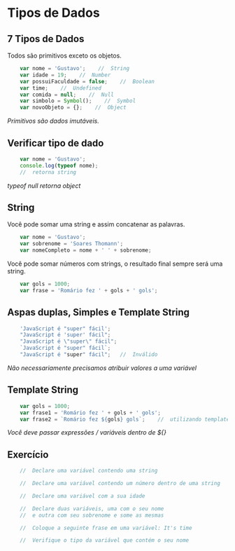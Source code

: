 # Tipos de Dados

## 7 Tipos de Dados

Todos são primitivos exceto os objetos.

```js
    var nome = 'Gustavo';    //  String
    var idade = 19;    //  Number
    var possuiFaculdade = false;    //  Boolean
    var time;    //  Undefined
    var comida = null;    //  Null
    var simbolo = Symbol();    //  Symbol
    var novoObjeto = {};    //  Object
```

*Primitivos são dados imutáveis.*

## Verificar tipo de dado

```js
    var nome = 'Gustavo';
    console.log(typeof nome);
    //  retorna string
```

*typeof null retorna object*

## String

Você pode somar uma string e assim concatenar as palavras.

```js
    var nome = 'Gustavo';
    var sobrenome = 'Soares Thomann';
    var nomeCompleto = nome + ' ' + sobrenome;
```

Você pode somar números com strings, o resultado final sempre será
uma string.

```js
    var gols = 1000;
    var frase = 'Romário fez ' + gols + ' gols';
```

## Aspas duplas, Simples e Template String

```js
    'JavaScript é "super" fácil';
    "JavaScript é 'super' fácil";
    "JavaScript é \"super\" fácil";
    `JavaScript é "super" fácil`;
    "JavaScript é "super" fácil";   //  Inválido
```

*Não necessariamente precisamos*
*atribuir valores a uma variável*

## Template String

```js
    var gols = 1000;
    var frase1 = 'Romário fez ' + gols + ' gols';
    var frase2 = `Romário fez ${gols} gols`;    //  utilizando template string
```

*Você deve passar expressões /*
*variáveis dentro de ${}*

## Exercício

```js
    //  Declare uma variável contendo uma string

    //  Declare uma variável contendo um número dentro de uma string

    //  Declare uma variável com a sua idade

    //  Declare duas variáveis, uma com o seu nome
    //  e outra com seu sobrenome e some as mesmas

    //  Coloque a seguinte frase em uma variável: It's time

    //  Verifique o tipo da variável que contém o seu nome
```